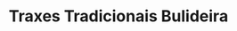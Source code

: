 ---
title: "Traxes Tradicionais Bulideira"
url: /santiago-de-compostela/traxes-tradicionais-bulideira/
shop: ropa
---